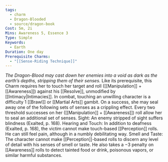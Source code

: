 ```yaml
---
tags:
  - charm
  - Dragon-Blooded
  - source/dragon-book
Cost: 5m, 2i
Mins: Awareness 5, Essence 3
Type: Simple
Keywords:
  - Earth
Duration: One day
Prerequisite Charms:
  - "[[Sense-Riding Technique]]"
---
```

*The Dragon-Blood may cast down her enemies into a void as dark as the earth’s depths, stripping them of their senses.*
Like its prerequisite, this Charm requires her to touch her target and roll ([[Manipulation]] + [[Awareness]]) against his [[Resolve]], unmodified by [[Intimacy|Intimacies]]. In combat, touching an unwilling character is a difficulty 1 [[Brawl]] or [[Martial Arts]] gambit. On a success, she may seal away one of the following sets of senses as a crippling effect. Every two threshold successes on her ([[Manipulation]] + [[Awareness]]) roll allow her to seal an additional set of senses. Sight: An enemy stripped of sight suffers blindness (Exalted, p. 168). Hearing and Touch: In addition to deafness (Exalted, p. 168), the victim cannot make touch-based [[Perception]] rolls. He can still feel pain, although in a numbly debilitating way. Smell and Taste: The character cannot make [[Perception]]-based rolls to discern any level of detail with his senses of smell or taste. He also takes a −3 penalty on [[Awareness]] rolls to detect tainted food or drink, poisonous vapors, or similar harmful substances.